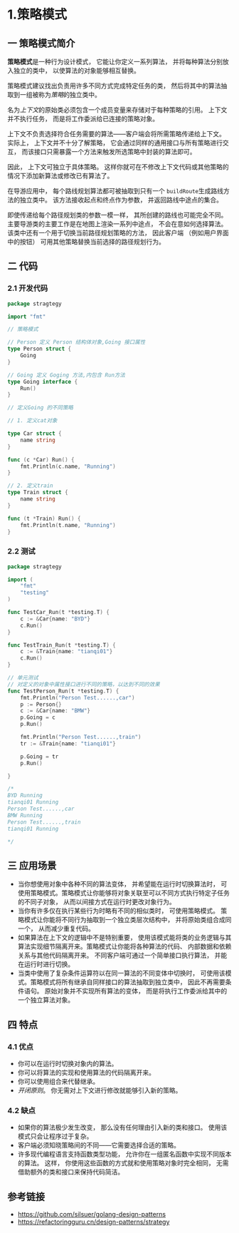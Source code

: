 # 1.策略模式

## 一 策略模式简介

**策略模式**是一种行为设计模式， 它能让你定义一系列算法， 并将每种算法分别放入独立的类中， 以使算法的对象能够相互替换。

策略模式建议找出负责用许多不同方式完成特定任务的类， 然后将其中的算法抽取到一组被称为*策略*的独立类中。

名为*上下文*的原始类必须包含一个成员变量来存储对于每种策略的引用。 上下文并不执行任务， 而是将工作委派给已连接的策略对象。

上下文不负责选择符合任务需要的算法——客户端会将所需策略传递给上下文。 实际上， 上下文并不十分了解策略， 它会通过同样的通用接口与所有策略进行交互， 而该接口只需暴露一个方法来触发所选策略中封装的算法即可。

因此， 上下文可独立于具体策略。 这样你就可在不修改上下文代码或其他策略的情况下添加新算法或修改已有算法了。



在导游应用中， 每个路线规划算法都可被抽取到只有一个 `build­Route`生成路线方法的独立类中。 该方法接收起点和终点作为参数， 并返回路线中途点的集合。

即使传递给每个路径规划类的参数一模一样， 其所创建的路线也可能完全不同。 主要导游类的主要工作是在地图上渲染一系列中途点， 不会在意如何选择算法。 该类中还有一个用于切换当前路径规划策略的方法， 因此客户端 （例如用户界面中的按钮） 可用其他策略替换当前选择的路径规划行为。


## 二 代码

### 2.1 开发代码

```go
package stragtegy

import "fmt"

// 策略模式

// Person 定义 Person 结构体对象,Going 接口属性
type Person struct {
	Going
}

// Going 定义 Goging 方法,内包含 Run方法
type Going interface {
	Run()
}

// 定义Going 的不同策略

// 1. 定义cat对象

type Car struct {
	name string
}

func (c *Car) Run() {
	fmt.Println(c.name, "Running")
}

// 2. 定义train
type Train struct {
	name string
}

func (t *Train) Run() {
	fmt.Println(t.name, "Running")
}

```

### 2.2 测试

```go
package stragtegy

import (
	"fmt"
	"testing"
)

func TestCar_Run(t *testing.T) {
	c := &Car{name: "BYD"}
	c.Run()
}

func TestTrain_Run(t *testing.T) {
	c := &Train{name: "tianqi01"}
	c.Run()
}

// 单元测试
// 对定义的对象中属性接口进行不同的策略，以达到不同的效果
func TestPerson_Run(t *testing.T) {
	fmt.Println("Person Test......,car")
	p := Person{}
	c := &Car{name: "BMW"}
	p.Going = c
	p.Run()

	fmt.Println("Person Test......,train")
	tr := &Train{name: "tianqi01"}

	p.Going = tr
	p.Run()

}

/*
BYD Running
tianqi01 Running
Person Test......,car
BMW Running
Person Test......,train
tianqi01 Running

*/
```

## 三 应用场景

* 当你想使用对象中各种不同的算法变体， 并希望能在运行时切换算法时， 可使用策略模式。策略模式让你能够将对象关联至可以不同方式执行特定子任务的不同子对象， 从而以间接方式在运行时更改对象行为。
* 当你有许多仅在执行某些行为时略有不同的相似类时， 可使用策略模式。 策略模式让你能将不同行为抽取到一个独立类层次结构中， 并将原始类组合成同一个， 从而减少重复代码。
* 如果算法在上下文的逻辑中不是特别重要， 使用该模式能将类的业务逻辑与其算法实现细节隔离开来。策略模式让你能将各种算法的代码、 内部数据和依赖关系与其他代码隔离开来。 不同客户端可通过一个简单接口执行算法， 并能在运行时进行切换。
* 当类中使用了复杂条件运算符以在同一算法的不同变体中切换时， 可使用该模式。策略模式将所有继承自同样接口的算法抽取到独立类中， 因此不再需要条件语句。 原始对象并不实现所有算法的变体， 而是将执行工作委派给其中的一个独立算法对象。

## 四 特点

### 4.1 优点

-  你可以在运行时切换对象内的算法。
- 你可以将算法的实现和使用算法的代码隔离开来。
- 你可以使用组合来代替继承。
- *开闭原则*。 你无需对上下文进行修改就能够引入新的策略。

### 4.2 缺点

- 如果你的算法极少发生改变， 那么没有任何理由引入新的类和接口。 使用该模式只会让程序过于复杂。
- 客户端必须知晓策略间的不同——它需要选择合适的策略。
-  许多现代编程语言支持函数类型功能， 允许你在一组匿名函数中实现不同版本的算法。 这样， 你使用这些函数的方式就和使用策略对象时完全相同， 无需借助额外的类和接口来保持代码简洁。

## 参考链接

* https://github.com/silsuer/golang-design-patterns
* https://refactoringguru.cn/design-patterns/strategy